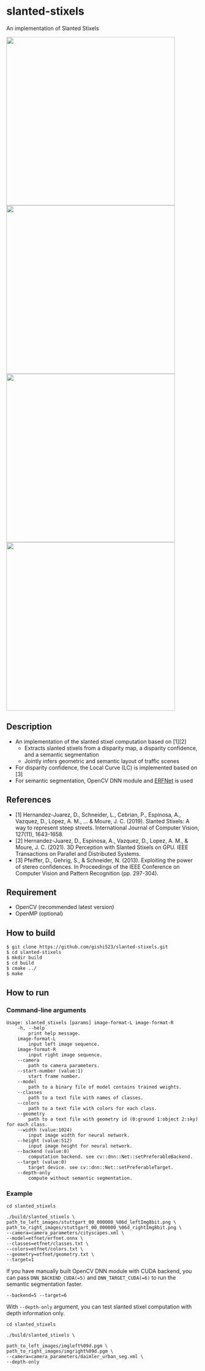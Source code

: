 # slanted-stixels
An implementation of Slanted Stixels

<img src=https://github.com/gishi523/slanted-stixels/wiki/images/depth_input.png width=440> <img src=https://github.com/gishi523/slanted-stixels/wiki/images/semantic_input.png width=440>  
<img src=https://github.com/gishi523/slanted-stixels/wiki/images/slanted_stixels_depth.png width=440> <img src=https://github.com/gishi523/slanted-stixels/wiki/images/slanted_stixels_semantic.png width=440>

## Description
- An implementation of the slanted stixel computation based on [1][2]
	- Extracts slanted stixels from a disparity map, a disparity confidence, and a semantic segmentation
	- Jointly infers geometric and semantic layout of traffic scenes
- For disparity confidence, the Local Curve (LC) is implemented based on [3]
- For semantic segmentation, OpenCV DNN module and [ERFNet](https://github.com/Eromera/erfnet_pytorch) is used

## References
- [1] Hernandez-Juarez, D., Schneider, L., Cebrian, P., Espinosa, A., Vazquez, D., López, A. M., ... & Moure, J. C. (2019). Slanted Stixels: A way to represent steep streets. International Journal of Computer Vision, 127(11), 1643-1658.
- [2] Hernandez-Juarez, D., Espinosa, A., Vazquez, D., Lopez, A. M., & Moure, J. C. (2021). 3D Perception with Slanted Stixels on GPU. IEEE Transactions on Parallel and Distributed Systems.
- [3] Pfeiffer, D., Gehrig, S., & Schneider, N. (2013). Exploiting the power of stereo confidences. In Proceedings of the IEEE Conference on Computer Vision and Pattern Recognition (pp. 297-304).

## Requirement
- OpenCV (recommended latest version)
- OpenMP (optional)

## How to build
```
$ git clone https://github.com/gishi523/slanted-stixels.git
$ cd slanted-stixels
$ mkdir build
$ cd build
$ cmake ../
$ make
```

## How to run
### Command-line arguments
```
Usage: slanted_stixels [params] image-format-L image-format-R
	-h, --help
		print help message.
	image-format-L
		input left image sequence.
	image-format-R
		input right image sequence.
	--camera
		path to camera parameters.
	--start-number (value:1)
	    start frame number.
	--model
	    path to a binary file of model contains trained weights.
	--classes
	    path to a text file with names of classes.
	--colors
	    path to a text file with colors for each class.
	--geometry
	    path to a text file with geometry id (0:ground 1:object 2:sky) for each class.
	--width (value:1024)
		input image width for neural network.
	--height (value:512)
	    input image height for neural network.
	--backend (value:0)
		computation backend. see cv::dnn::Net::setPreferableBackend.
	--target (value:0)
	    target device. see cv::dnn::Net::setPreferableTarget.
	--depth-only
		compute without semantic segmentation.
```

### Example
```
cd slanted_stixels

./build/slanted_stixels \
path_to_left_images/stuttgart_00_000000_%06d_leftImg8bit.png \
path_to_right_images/stuttgart_00_000000_%06d_rightImg8bit.png \
--camera=camera_parameters/cityscapes.xml \
--model=etfnet/erfnet.onnx \
--classes=etfnet/classes.txt \
--colors=etfnet/colors.txt \
--geometry=etfnet/geometry.txt \
--target=1
```

If you have manually built OpenCV DNN module with CUDA backend,
you can pass `DNN_BACKEND_CUDA(=5)` and `DNN_TARGET_CUDA(=6)` to run the semantic segmentation faster.
```
--backend=5 --target=6
```

With `--depth-only` argument, you can test slanted stixel computation with depth information only.

```
cd slanted_stixels

./build/slanted_stixels \

path_to_left_images/imgleft%09d.pgm \
path_to_right_images/imgright%09d.pgm \
--camera=camera_parameters/daimler_urban_seg.xml \
--depth-only
```
